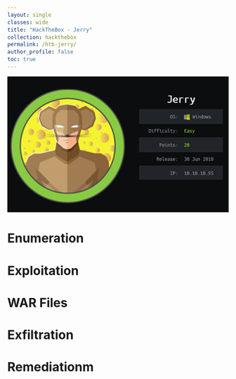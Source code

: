 ```yaml
---
layout: single
classes: wide
title: "HackTheBox - Jerry"
collection: hackthebox
permalink: /htb-jerry/
author_profile: false
toc: true
---
```


![htb-jerry.png](assets/img/htb-jerry.png)

# Enumeration

# Exploitation

# WAR Files

# Exfiltration

# Remediationm